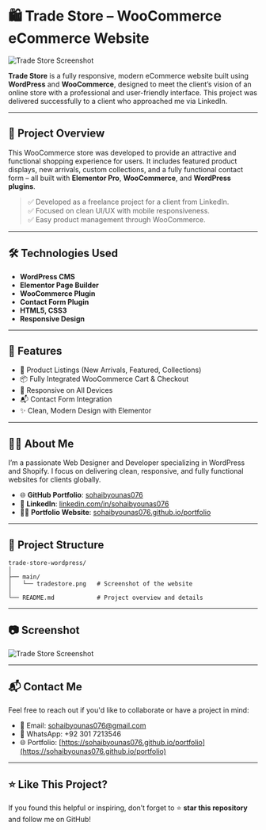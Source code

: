 # 🛍️ Trade Store – WooCommerce eCommerce Website

![Trade Store Screenshot](main/tradestore.png)

**Trade Store** is a fully responsive, modern eCommerce website built using **WordPress** and **WooCommerce**, designed to meet the client’s vision of an online store with a professional and user-friendly interface. This project was delivered successfully to a client who approached me via LinkedIn.

---

## 📌 Project Overview

This WooCommerce store was developed to provide an attractive and functional shopping experience for users. It includes featured product displays, new arrivals, custom collections, and a fully functional contact form – all built with **Elementor Pro**, **WooCommerce**, and **WordPress plugins**.

> ✅ Developed as a freelance project for a client from LinkedIn.  
> ✅ Focused on clean UI/UX with mobile responsiveness.  
> ✅ Easy product management through WooCommerce.

---

## 🛠️ Technologies Used

- **WordPress CMS**
- **Elementor Page Builder**
- **WooCommerce Plugin**
- **Contact Form Plugin**
- **HTML5, CSS3**
- **Responsive Design**

---

## 🎯 Features

- 🛒 Product Listings (New Arrivals, Featured, Collections)
- 📦 Fully Integrated WooCommerce Cart & Checkout
- 📱 Responsive on All Devices
- 📬 Contact Form Integration
- ✨ Clean, Modern Design with Elementor

---

## 👨‍💻 About Me

I’m a passionate Web Designer and Developer specializing in WordPress and Shopify. I focus on delivering clean, responsive, and fully functional websites for clients globally.

- 🌐 **GitHub Portfolio**: [sohaibyounas076](https://github.com/Sohaibyounas076)
- 💼 **LinkedIn**: [linkedin.com/in/sohaibyounas076](https://linkedin.com/in/sohaibyounas076)
- 🧑‍💻 **Portfolio Website**: [sohaibyounas076.github.io/portfolio](https://sohaibyounas076.github.io/portfolio)

---

## 📁 Project Structure

```
trade-store-wordpress/
│
├── main/
│   └── tradestore.png   # Screenshot of the website
│
└── README.md            # Project overview and details
```

---

## 📷 Screenshot

![Trade Store Screenshot](main/tradestore.png)

---

## 📬 Contact Me

Feel free to reach out if you'd like to collaborate or have a project in mind:

- 📧 Email: sohaibyounas076@gmail.com  
- 📱 WhatsApp: +92 301 7213546  
- 🌐 Portfolio: [https://sohaibyounas076.github.io/portfolio](https://sohaibyounas076.github.io/portfolio)

---

## ⭐ Like This Project?

If you found this helpful or inspiring, don’t forget to ⭐ **star this repository** and follow me on GitHub!
